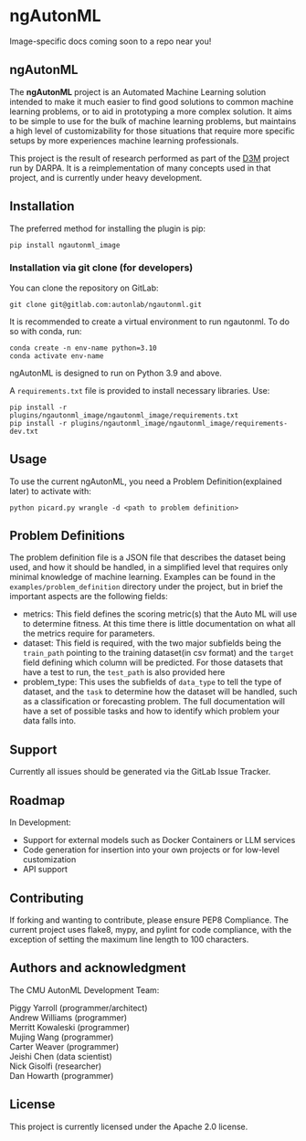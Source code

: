 # ngAutonML

Image-specific docs coming soon to a repo near you!

## ngAutonML

The **ngAutonML** project is an Automated Machine Learning solution intended to make it much easier to find good solutions to common machine learning problems, or to aid in prototyping a more complex solution. It aims to be simple to use for the bulk of machine learning problems, but maintains a high level of customizability for those situations that require more specific setups by more experiences machine learning professionals.

This project is the result of research performed as part of the [D3M](https://datadrivendiscovery.org) project run by DARPA. It is a reimplementation of many concepts used in that project, and is currently under heavy development.

## Installation

The preferred method for installing the plugin is pip:
```
pip install ngautonml_image
```

### Installation via git clone (for developers)
You can clone the repository on GitLab:
```
git clone git@gitlab.com:autonlab/ngautonml.git
```

It is recommended to create a virtual environment to run ngautonml.  To do so with conda, run:
```
conda create -n env-name python=3.10
conda activate env-name
```

ngAutonML is designed to run on Python 3.9 and above.

A ```requirements.txt``` file is provided to install necessary libraries. Use:

```
pip install -r plugins/ngautonml_image/ngautonml_image/requirements.txt
pip install -r plugins/ngautonml_image/ngautonml_image/requirements-dev.txt
```

## Usage

To use the current ngAutonML, you need a Problem Definition(explained later) to activate with:

```
python picard.py wrangle -d <path to problem definition>
```

## Problem Definitions

The problem definition file is a JSON file that describes the dataset being used, and how it should be handled, in a simplified level that requires only minimal knowledge of machine learning. Examples can be found in the ```examples/problem_definition``` directory under the project, but in brief the important aspects are the following fields:

- metrics: This field defines the scoring metric(s) that the Auto ML will use to determine fitness. At this time there is little documentation on what all the metrics require for parameters.
- dataset: This field is required, with the two major subfields being the ```train_path``` pointing to the training dataset(in csv format) and the ```target``` field defining which column will be predicted. For those datasets that have a test to run, the ```test_path``` is also provided here
- problem_type: This uses the subfields of ```data_type``` to tell the type of dataset, and the ```task``` to determine how the dataset will be handled, such as a classification or forecasting problem. The full documentation will have a set of possible tasks and how to identify which problem your data falls into.

## Support

Currently all issues should be generated via the GitLab Issue Tracker.

## Roadmap

In Development:
- Support for external models such as Docker Containers or LLM services
- Code generation for insertion into your own projects or for low-level customization
- API support

## Contributing

If forking and wanting to contribute, please ensure PEP8 Compliance. The current project uses flake8, mypy, and pylint for code compliance, with the exception of setting the maximum line length to 100 characters.

## Authors and acknowledgment

The CMU AutonML Development Team:

Piggy Yarroll (programmer/architect) \
Andrew Williams (programmer) \
Merritt Kowaleski (programmer) \
Mujing Wang (programmer) \
Carter Weaver (programmer) \
Jeishi Chen (data scientist) \
Nick Gisolfi (researcher) \
Dan Howarth (programmer)

## License

This project is currently licensed under the Apache 2.0 license.
